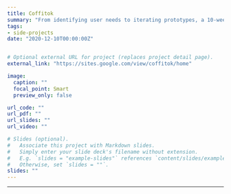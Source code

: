```yaml
---
title: Coffitok
summary: "From identifying user needs to iterating prototypes, a 10-week project in user centered design <br>**(opens external project link)**"
tags:
- side-projects
date: "2020-12-10T00:00:00Z"


# Optional external URL for project (replaces project detail page).
external_link: "https://sites.google.com/view/coffitok/home"

image:
  caption: ""
  focal_point: Smart
  preview_only: false

url_code: ""
url_pdf: ""
url_slides: ""
url_video: ""

# Slides (optional).
#   Associate this project with Markdown slides.
#   Simply enter your slide deck's filename without extension.
#   E.g. `slides = "example-slides"` references `content/slides/example-slides.md`.
#   Otherwise, set `slides = ""`.
slides: ""
---
```





---
<br>
